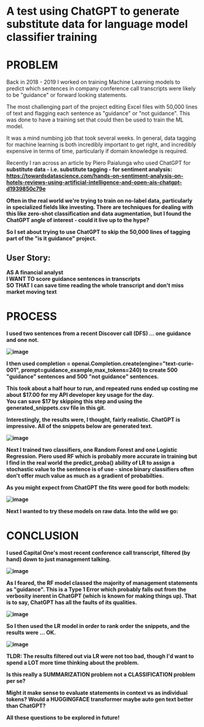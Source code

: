 # A test using ChatGPT to generate substitute data for language model classifier training

# PROBLEM

Back in 2018 - 2019 I worked on training Machine Learning models to predict which sentences in company conference call transcripts were likely to be "guidance" or forward looking statements.  

The most challenging part of the project editing Excel files with 50,000 lines of text and flagging each sentence as "guidance" or "not guidance".  This was done to have a training set that could then be used to train the ML model.

It was a mind numbing job that took several weeks.  In general, data tagging for machine learning is both incredibly important to get right, and incredibly expensive in terms of time, particularly if domain knowledge is required.

Recently I ran across an article by Piero Paialunga who used ChatGPT for <b>substitute data<b> - i.e. substitute tagging - for sentiment analysis:
https://towardsdatascience.com/hands-on-sentiment-analysis-on-hotels-reviews-using-artificial-intelligence-and-open-ais-chatgpt-d1939850c79e

Often in the real world we're trying to train on no-label data, particularly in specialized fields like investing.  There are techniques for dealing with this like zero-shot classification and data augmentation, but I found the ChatGPT angle of interest - could it live up to the hype?

So I set about trying to use ChatGPT to skip the 50,000 lines of tagging part of the "is it guidance" project.

## User Story:<BR>
<b>AS</b> A financial analyst<BR>
<b>I WANT TO</b> score guidance sentences in transcripts <BR>
<b>SO THAT</b> I can save time reading the whole transcript and don't miss market moving text <BR>

# PROCESS

I used two sentences from a recent Discover call (DFS) ... one guidance and one not.

![image](https://user-images.githubusercontent.com/39496491/218327367-df3761cb-680e-423f-8d8b-d0fcef27accc.png)

I then used completion = openai.Completion.create(engine="text-curie-001", prompt=guidance_example,max_tokens=240) to create 500 "guidance" sentences and 500 "not guidance" sentences.

This took about a half hour to run, and repeated runs ended up costing me about $17.00 for my API developer key usage for the day.  
You can save $17 by skipping this step and using the generated_snippets.csv file in this git.
  
Interestingly, the results were, I thought, fairly realistic.  ChatGPT is impressive.  All of the snippets below are generated text.

![image](https://user-images.githubusercontent.com/39496491/218328051-b8cc4b4e-fbf3-48d6-94a8-56738f9a7fb7.png)

Next I trained two classifiers, one Random Forest and one Logistic Regression.  Piero used RF which is probably more accurate in training but I find in the real world the predict_proba() ability of LR to assign a stochastic value to the sentence is of use - since binary classifiers often don't offer much value as much as a gradient of probabilties.

As you might expect from ChatGPT the fits were good for both models:

![image](https://user-images.githubusercontent.com/39496491/218328318-81af1c14-78c0-42c7-9e2e-feb451797c61.png)

Next I wanted to try these models on raw data.  Into the wild we go:

# CONCLUSION

I used Capital One's most recent conference call transcript, filtered (by hand) down to just management talking.

![image](https://user-images.githubusercontent.com/39496491/218328386-2300ebd1-7b4a-4927-b6de-cd56f84b15a7.png)

As I feared, the RF model classed the majority of management statements as "guidance".  This is a Type 1 Error which probably falls out from the verbosity inerent in ChatGPT (which is known for making things up).  That is to say, ChatGPT has all the faults of its qualities.

![image](https://user-images.githubusercontent.com/39496491/218328436-d88132ee-54b7-4f8e-b5fa-56c8313e6329.png)

So I then used the LR model in order to rank order the snippets, and the results were ... OK.

![image](https://user-images.githubusercontent.com/39496491/218328476-19d04e88-4002-4be8-bc67-8fdc18be291a.png)

<b>TLDR</b>: The results filtered out via LR were not too bad, though I'd want to spend a LOT more time thinking about the problem.  
  
Is this really a SUMMARIZATION problem not a CLASSIFICATION problem per se?  
  
Might it make sense to evaluate statements in context vs as individual tokens?  Would a HUGGINGFACE transformer maybe auto gen text better than ChatGPT?  

All these questions to be explored in future!






